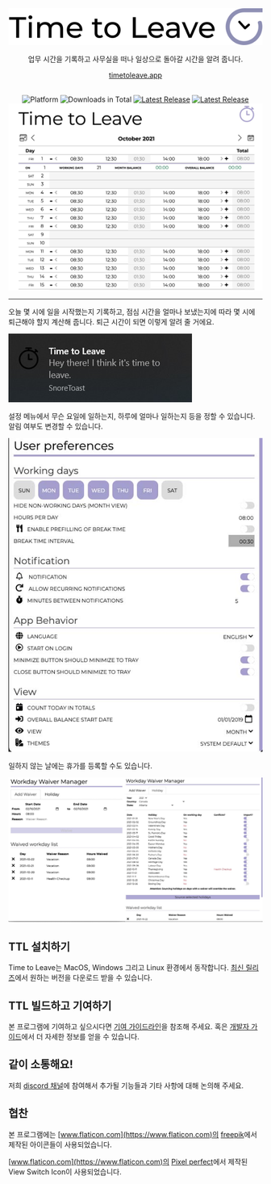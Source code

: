 <div align="center">
  <img src="../assets/timetoleave.png" alt="Time to Leave Logo">

  <p>업무 시간을 기록하고 사무실을 떠나 일상으로 돌아갈 시간을 알려 줍니다.</p>

[timetoleave.app](https://timetoleave.app/)

  <br/>

<img src="https://img.shields.io/badge/platforms-Windows%20%7C%20MacOS%20%7C%20Linux-green" alt="Platform">
<img src="https://img.shields.io/github/downloads/thamara/time-to-leave/total" alt="Downloads in Total">
<a href="https://github.com/thamara/time-to-leave/releases/latest"><img src="https://img.shields.io/github/v/release/thamara/time-to-leave" alt="Latest Release"></a>
<a href="http://makeapullrequest.com/"><img src="https://img.shields.io/badge/PRs-welcome-purple" alt="Latest Release"></a>

   <br/>

  <img src="./images/screenshot.jpg" alt="Time to Leave Screenshot">

  <br/>

</div>

---

오늘 몇 시에 일을 시작했는지 기록하고, 점심 시간을 얼마나 보냈는지에 따라 몇 시에 퇴근해야 할지 계산해 줍니다. 퇴근 시간이 되면 이렇게 알려 줄 거에요.

<img src="./images/notification.jpg" alt="Time to Leave Notification">

설정 메뉴에서 무슨 요일에 일하는지, 하루에 얼마나 일하는지 등을 정할 수 있습니다. 알림 여부도 변경할 수 있습니다.

<img src="./images/preferences.jpg" alt="Time to Leave Preferences">

일하지 않는 날에는 휴가를 등록할 수도 있습니다.

<img src="./images/waiver_manager.jpg" alt="Time to Leave Waiver Manager">

## TTL 설치하기

Time to Leave는 MacOS, Windows 그리고 Linux 환경에서 동작합니다. [최신 릴리즈](https://github.com/thamara/time-to-leave/releases/latest)에서 원하는 버전을 다운로드 받을 수 있습니다.

## TTL 빌드하고 기여하기

본 프로그램에 기여하고 싶으시다면 [기여 가이드라인](../CONTRIBUTING.md)을 참조해 주세요.
혹은 [개발자 가이드](../DEVELOPMENT.md)에서 더 자세한 정보를 얻을 수 있습니다.

## 같이 소통해요!

저희 [discord 채널](https://discord.gg/P3KkEF5)에 참여해서 추가될 기능들과 기타 사항에 대해 논의해 주세요.

## 협찬

본 프로그램에는 [www.flaticon.com](https://www.flaticon.com)의 [freepik](https://www.flaticon.com/authors/freepik)에서 제작된 아이콘들이 사용되었습니다.

[www.flaticon.com](https://www.flaticon.com)의 [Pixel perfect](https://www.flaticon.com/authors/pixel-perfect)에서 제작된 View Switch Icon이 사용되었습니다.
